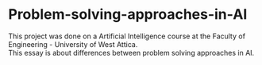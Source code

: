 # Problem-solving-approaches-in-AI
This project was done on a Artificial Intelligence course at the Faculty of Engineering - University of West Attica.\
This essay is about differences between problem solving approaches in AI.
